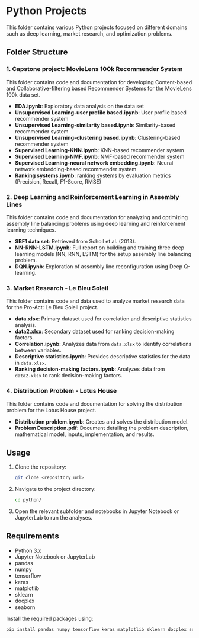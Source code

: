 # Python Projects

This folder contains various Python projects focused on different domains such as deep learning, market research, and optimization problems.

## Folder Structure

### 1. Capstone project: MovieLens 100k Recommender System

This folder contains code and documentation for developing Content-based and Collaborative-filtering based Recommender Systems for the MovieLens 100k data set.

- **EDA.ipynb**: Exploratory data analysis on the data set
- **Unsupervised Learning-user profile based.ipynb**: User profile based recommender system
- **Unsupervised Learning-similarity based.ipynb**: Similarity-based recommender system
- **Unsupervised Learning-clustering based.ipynb**: Clustering-based recommender system
- **Supervised Learning-KNN.ipynb**: KNN-based recommender system
- **Supervised Learning-NMF.ipynb**: NMF-based recommender system
- **Supervised Learning-neural network embedding.ipynb**: Neural network embedding-based recommender system
- **Ranking systems.ipynb**: ranking systems by evaluation metrics (Precision, Recall, F1-Score, RMSE)
### 2. Deep Learning and Reinforcement Learning in Assembly Lines

This folder contains code and documentation for analyzing and optimizing assembly line balancing problems using deep learning and reinforcement learning techniques.

- **SBF1 data set**: Retrieved from Scholl et al. (2013).
- **NN-RNN-LSTM.ipynb**: Full report on building and training three deep learning models (NN, RNN, LSTM) for the setup assembly line balancing problem.
- **DQN.ipynb**: Exploration of assembly line reconfiguration using Deep Q-learning.

### 3. Market Research - Le Bleu Soleil

This folder contains code and data used to analyze market research data for the Pro-Act: Le Bleu Soleil project.

- **data.xlsx**: Primary dataset used for correlation and descriptive statistics analysis.
- **data2.xlsx**: Secondary dataset used for ranking decision-making factors.
- **Correlation.ipynb**: Analyzes data from `data.xlsx` to identify correlations between variables.
- **Descriptive statistics.ipynb**: Provides descriptive statistics for the data in `data.xlsx`.
- **Ranking decision-making factors.ipynb**: Analyzes data from `data2.xlsx` to rank decision-making factors.

### 4. Distribution Problem - Lotus House

This folder contains code and documentation for solving the distribution problem for the Lotus House project.

- **Distribution problem.ipynb**: Creates and solves the distribution model.
- **Problem Description.pdf**: Document detailing the problem description, mathematical model, inputs, implementation, and results.

## Usage

1. Clone the repository:
    ```bash
    git clone <repository_url>
    ```
2. Navigate to the project directory:
    ```bash
    cd python/
    ```
3. Open the relevant subfolder and notebooks in Jupyter Notebook or JupyterLab to run the analyses.

## Requirements

- Python 3.x
- Jupyter Notebook or JupyterLab
- pandas
- numpy
- tensorflow
- keras
- matplotlib
- sklearn
- docplex
- seaborn

Install the required packages using:
```bash
pip install pandas numpy tensorflow keras matplotlib sklearn docplex seaborn

